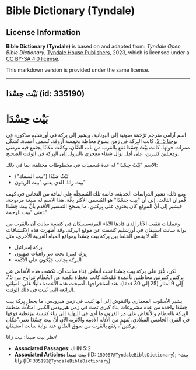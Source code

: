 # Bible Dictionary (Tyndale)

## License Information

**Bible Dictionary (Tyndale)** is based on and adapted from: _Tyndale Open Bible Dictionary_, [Tyndale House Publishers](https://tyndaleopenresources.com/), 2023, which is licensed under a [CC BY-SA 4.0 license](https://creativecommons.org/licenses/by-sa/4.0/legalcode.en).

This markdown version is provided under the same license.



--------------------------------

## بَيْت حِسْدَا (id: 335190)

بَيْت حِسْدَا
=============

اسم آرامي مترجم تَرْجَمَة صوتية إلى اليونانية، ويشير إلى بِركة في أورشليم مذكورة في [يوحنا 5: 2](https://ref.ly/John5:2). كانت البِركة في زمن يسوع محاطة بخمسة أروقة، تُسمى أعمدة، تُشكِّل ممرات حولها. كانت بَيْتُ حِسْدَا تقع بالقرب من باب الضَّأْنِ، وكانت مكانًا يجتمع فيه مرضى ومعتلين كثيرين، على أمل نوال شفاء معجزي بالنزول إلى البِركة في الوقت الصحيح.

الاسم "بَيْتُ حِسْدَا" له عدة مُسميات في مخطوطات مختلفة، بما في ذلك:

* بَيْتُ صَيْدَا ("بيت السمك")
* بيت زاثا، الذي يعني "بيت الزيتون"

ومع ذلك، تشير الدراسات الحديثة، خاصة تلك المُسجلّة على لفافة من النحاس في كهف قُمران الثالث، إلى أن "بيت حِسْدَا" هو المُسمى الأكثر دِقَّة. هذا الاسم له صيغة مزدوجة، فيشير إلى أنَّ الموقع كان يحتوي على بِركتين، ما يصحح التفسير الأقدم بأنَّ بيت حِسْدَا تعني "بيت الرحمة."

وعمليات تنقيب الآثار الذي قادها الآباء الفرنسيسكان في كنيسة سانت آن بالقرب من بوابة سانت استيفان في أورشليم كشفت عن موقع البِركة. وقد أظهرت هذه الاكتشافات أنّه لا ينبغي الخلط بين بِركة بيت حِسْدَا ومواقع المياه القريبة الأخرى، مثل:

* بِركة إسرائيل
* بِرَك كبيرة تحت دير راهبات صهيون
* البِركة بجانب جَيْحُون على الأَكَمَة

لكن، عُثِرَ على بِركة بيت حِسْدَا تحت أنقاض فِنَاء سانت آن. تكشف هذه الأنقاض عن بِركتين كبيرتين محاطتين بأعمدة مُقَوَسّة كانت مغطاة بكمية من الحُطَام تتراوح بين 7\.5 إلى 9 أمتار (25 إلى 30 قدمًا). عند استخراجها، أصبحت هذه الأعمدة دليلًا على المباني الرائعة التي بُنيت في ذلك الوقت.

يشير الأسلوب المعماري والنقوش إلى أنها بُنيت في زمن هيرودس، ما يجعل بِركة بيت حِسْدَا واحدة من عدة مشروعات بناء كبرى تمت في زمن هيرودس الكبير. امتلأت منطقة البِركة بالحطام والأنقاض على مر القرون ما أدى في النهاية إلى بناء كنيسة بيزنطية فوقها في القرن الخامس الميلادي. يُفهم من الأدلة الأدبية والأثرية الآن أنَّ بيت حِسْدَا تعني"مكان بِركتين"، ,تقع بالقرب من سوق الضَّأْنِ عند بوابة سانت استيفان.

*انظر* بيت صيدا؛ بيت زاثا.

* **Associated Passages:** JHN 5:2
* **Associated Articles:** بيت صيدا (ID: `159087@TyndaleBibleDictionary`); بيث-زاثا (ID: `335192@TyndaleBibleDictionary`)


